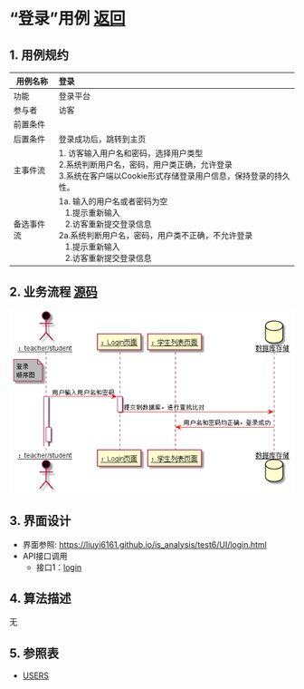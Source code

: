 # “登录”用例 [返回](../README.md)

## 1. 用例规约

|用例名称|登录|
|-------|:-------------|
|功能|登录平台|
|参与者|访客|
|前置条件| |
|后置条件|登录成功后，跳转到主页|
|主事件流| 1. 访客输入用户名和密码，选择用户类型<br/>2.系统判断用户名，密码，用户类正确，允许登录<br/>3.系统在客户端以Cookie形式存储登录用户信息，保持登录的持久性。|
|备选事件流|1a. 输入的用户名或者密码为空 <br/>&nbsp;&nbsp; 1.提示重新输入 <br/> &nbsp;&nbsp; 2.访客重新提交登录信息 <br/>2a.系统判断用户名，密码，用户类不正确，不允许登录 <br/>&nbsp;&nbsp; 1.提示重新输入 <br/> &nbsp;&nbsp; 2.访客重新提交登录信息 |

## 2. 业务流程  [源码](../src/登录顺序图.puml)
![sequence1](../img/登录顺序图.png) 
## 3. 界面设计
- 界面参照: https://liuyi6161.github.io/is_analysis/test6/UI/login.html
- API接口调用
    - 接口1：[login](../interface/login.md)

## 4. 算法描述 
无  
## 5. 参照表

- [USERS](../dataBaseDesign.md/#USERS)
